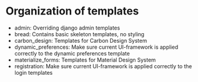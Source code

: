 Organization of templates
=========================

- admin: Overriding django admin templates
- bread: Contains basic skeleton templates, no styling
- carbon_design: Templates for Carbon Design System
- dynamic_preferences: Make sure current UI-framework is applied correctly to the dynamic preferences template
- materialize_forms: Templates for Material Design System
- registration: Make sure current UI-framework is applied correctly to the login templates
